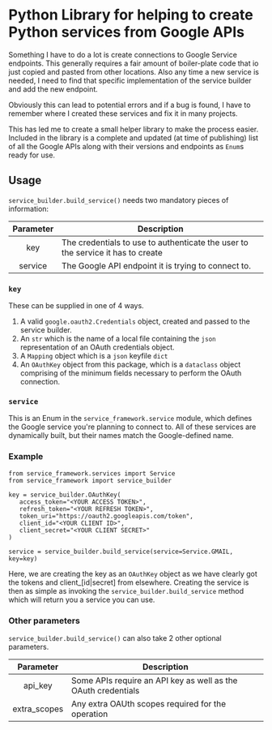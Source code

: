 # Python Library for helping to create Python services from Google APIs

Something I have to do a lot is create connections to Google Service
endpoints. This generally requires a fair amount of boiler-plate code that io
just copied and pasted from other locations. Also any time a new service is
needed, I need to find that specific implementation of the service builder and
add the new endpoint.

Obviously this can lead to potential errors and if a bug is found, I have to
remember where I created these services and fix it in many projects.

This has led me to create a small helper library to make the process easier.
Included in the library is a complete and updated (at time of publishing) list
of all the Google APIs along with their versions and endpoints as `Enum`s
ready for use.

## Usage

`service_builder.build_service()` needs two mandatory pieces of information:

| Parameter | Description |
| :-: | - |
| key | The credentials to use to authenticate the user to the service it has to create |
| service | The Google API endpoint it is trying to connect to. |

### `key`

These can be supplied in one of 4 ways.

1. A valid `google.oauth2.Credentials` object, created and passed to the
   service builder.
1. An `str` which is the name of a local file containing the `json`
   representation of an OAuth credentials object.
1. A `Mapping` object which is a `json` keyfile `dict`
2. An `OAuthKey` object from this package, which is a `dataclass` object
   comprising of the minimum fields necessary to perform the OAuth connection.

### `service`

This is an Enum in the `service_framework.service` module, which defines
the Google service you're planning to connect to. All of these services are
dynamically built, but their names match the Google-defined name.

### Example

```
from service_framework.services import Service
from service_framework import service_builder

key = service_builder.OAuthKey(
   access_token="<YOUR ACCESS TOKEN>",
   refresh_token="<YOUR REFRESH TOKEN>",
   token_uri="https://oauth2.googleapis.com/token",
   client_id="<YOUR CLIENT ID>",
   client_secret="<YOUR CLIENT SECRET>"
)

service = service_builder.build_service(service=Service.GMAIL, key=key)
```

Here, we are creating the key as an `OAuthKey` object as we have clearly got the
tokens and client_[id|secret] from elsewhere. Creating the service is then as
simple as invoking the `service_builder.build_service` method which will return
you a service you can use.

### Other parameters

`service_builder.build_service()` can also take 2 other optional parameters.

| Parameter | Description |
| :-: | - |
| api_key | Some APIs require an API key as well as the OAuth credentials |
| extra_scopes | Any extra OAUth scopes required for the operation |
